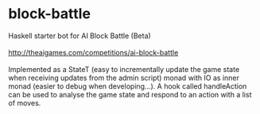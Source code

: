 # block-battle
Haskell starter bot for AI Block Battle (Beta)
<br>
<br>
http://theaigames.com/competitions/ai-block-battle
<br>
<br>
Implemented as a StateT (easy to incrementally update the game
state when receiving updates from the admin script) monad with
IO as inner monad (easier to debug when developing...). A hook
called handleAction can be used to analyse the game state and
respond to an action with a list of moves.
